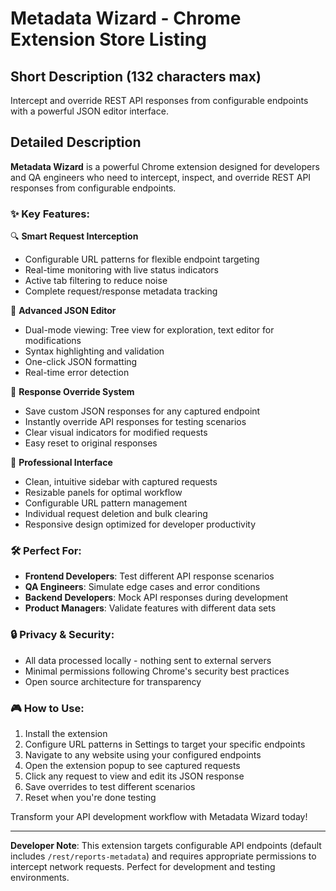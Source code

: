 # Metadata Wizard - Chrome Extension Store Listing

## Short Description (132 characters max)

Intercept and override REST API responses from configurable endpoints with a powerful JSON editor interface.

## Detailed Description

**Metadata Wizard** is a powerful Chrome extension designed for developers and QA engineers who need to intercept, inspect, and override REST API responses from configurable endpoints.

### ✨ Key Features:

🔍 **Smart Request Interception**

- Configurable URL patterns for flexible endpoint targeting
- Real-time monitoring with live status indicators
- Active tab filtering to reduce noise
- Complete request/response metadata tracking

📝 **Advanced JSON Editor**

- Dual-mode viewing: Tree view for exploration, text editor for modifications
- Syntax highlighting and validation
- One-click JSON formatting
- Real-time error detection

🎯 **Response Override System**

- Save custom JSON responses for any captured endpoint
- Instantly override API responses for testing scenarios
- Clear visual indicators for modified requests
- Easy reset to original responses

🚀 **Professional Interface**

- Clean, intuitive sidebar with captured requests
- Resizable panels for optimal workflow
- Configurable URL pattern management
- Individual request deletion and bulk clearing
- Responsive design optimized for developer productivity

### 🛠️ Perfect For:

- **Frontend Developers**: Test different API response scenarios
- **QA Engineers**: Simulate edge cases and error conditions
- **Backend Developers**: Mock API responses during development
- **Product Managers**: Validate features with different data sets

### 🔒 Privacy & Security:

- All data processed locally - nothing sent to external servers
- Minimal permissions following Chrome's security best practices
- Open source architecture for transparency

### 🎮 How to Use:

1. Install the extension
2. Configure URL patterns in Settings to target your specific endpoints
3. Navigate to any website using your configured endpoints
4. Open the extension popup to see captured requests
5. Click any request to view and edit its JSON response
6. Save overrides to test different scenarios
7. Reset when you're done testing

Transform your API development workflow with Metadata Wizard today!

---

**Developer Note**: This extension targets configurable API endpoints (default includes `/rest/reports-metadata`) and requires appropriate permissions to intercept network requests. Perfect for development and testing environments.
